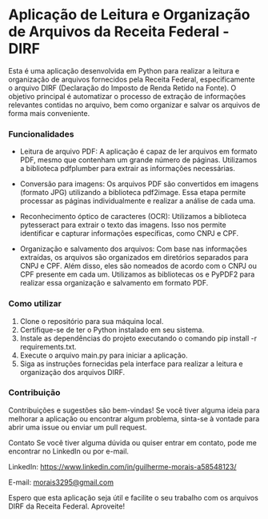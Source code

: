 # Aplicação de Leitura e Organização de Arquivos da Receita Federal - DIRF

Esta é uma aplicação desenvolvida em Python para realizar a leitura e organização de arquivos fornecidos pela Receita Federal, especificamente o arquivo DIRF (Declaração do Imposto de Renda Retido na Fonte). O objetivo principal é automatizar o processo de extração de informações relevantes contidas no arquivo, bem como organizar e salvar os arquivos de forma mais conveniente.

### Funcionalidades

 - Leitura de arquivo PDF: A aplicação é capaz de ler arquivos em formato PDF, mesmo que contenham um grande número de páginas. Utilizamos a biblioteca pdfplumber para extrair as informações necessárias.

 - Conversão para imagens: Os arquivos PDF são convertidos em imagens (formato JPG) utilizando a biblioteca pdf2image. Essa etapa permite processar as páginas individualmente e realizar a análise de cada uma.
 - Reconhecimento óptico de caracteres (OCR): Utilizamos a biblioteca pytesseract para extrair o texto das imagens. Isso nos permite identificar e capturar informações específicas, como CNPJ e CPF.
 - Organização e salvamento dos arquivos: Com base nas informações extraídas, os arquivos são organizados em diretórios separados para CNPJ e CPF. Além disso, eles são nomeados de acordo com o CNPJ ou CPF presente em cada um. Utilizamos as bibliotecas os e PyPDF2 para realizar essa organização e salvamento em formato PDF.

### Como utilizar
1. Clone o repositório para sua máquina local.
2. Certifique-se de ter o Python instalado em seu sistema.
3. Instale as dependências do projeto executando o comando pip install -r requirements.txt.
4. Execute o arquivo main.py para iniciar a aplicação.
5. Siga as instruções fornecidas pela interface para realizar a leitura e organização dos arquivos DIRF.

### Contribuição
Contribuições e sugestões são bem-vindas! Se você tiver alguma ideia para melhorar a aplicação ou encontrar algum problema, sinta-se à vontade para abrir uma issue ou enviar um pull request.


Contato
Se você tiver alguma dúvida ou quiser entrar em contato, pode me encontrar no LinkedIn ou por e-mail.

LinkedIn: https://www.linkedin.com/in/guilherme-morais-a58548123/

E-mail: morais3295@gmail.com

Espero que esta aplicação seja útil e facilite o seu trabalho com os arquivos DIRF da Receita Federal. Aproveite!
